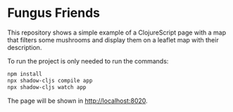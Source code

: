 # Fungus Friends

This repository shows a simple example of a ClojureScript page with a map that filters some mushrooms and display them on a leaflet map with their description.

To run the project is only needed to run the commands:

```bash
npm install
npx shadow-cljs compile app
npx shadow-cljs watch app
```

The page will be shown in [http://localhost:8020](http://localhost:8020).

